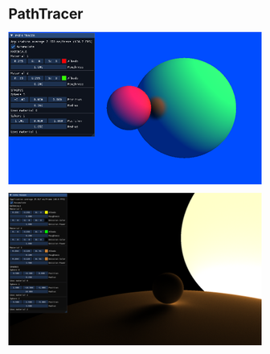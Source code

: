 # PathTracer

![PathTracer](/Renders/PathTracedSpheres.PNG?raw=true "PathTracer")

![PathTracer](/Renders/PathTracingWithEmissionMaterial.PNG?raw=true "PathTracer")
